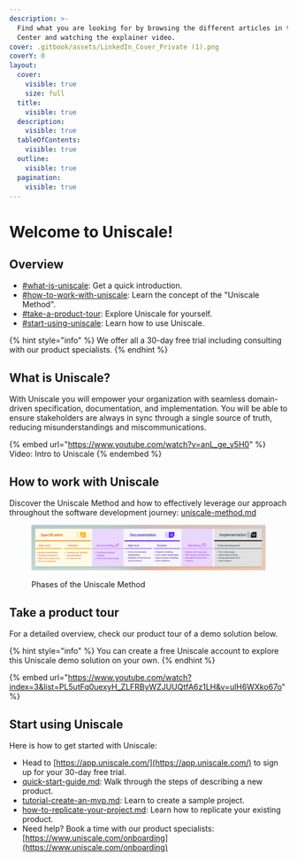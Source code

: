 ```yaml
---
description: >-
  Find what you are looking for by browsing the different articles in the Help
  Center and watching the explainer video.
cover: .gitbook/assets/LinkedIn_Cover_Private (1).png
coverY: 0
layout:
  cover:
    visible: true
    size: full
  title:
    visible: true
  description:
    visible: true
  tableOfContents:
    visible: true
  outline:
    visible: true
  pagination:
    visible: true
---
```


# Welcome to Uniscale!

## **Overview**

* [#what-is-uniscale](./#what-is-uniscale "mention"): Get a quick introduction.
* [#how-to-work-with-uniscale](./#how-to-work-with-uniscale "mention"): Learn the concept of the "Uniscale Method".
* [#take-a-product-tour](./#take-a-product-tour "mention"): Explore Uniscale for yourself.
* [#start-using-uniscale](./#start-using-uniscale "mention"): Learn how to use Uniscale.

{% hint style="info" %}
We offer all a 30-day free trial including consulting with our product specialists.&#x20;
{% endhint %}



## **What is Uniscale?**

With Uniscale you will empower your organization with seamless domain-driven specification, documentation, and implementation. You will be able to ensure stakeholders are always in sync through a single source of truth, reducing misunderstandings and miscommunications.&#x20;

{% embed url="https://www.youtube.com/watch?v=anL_ge_y5H0" %}
Video: Intro to Uniscale
{% endembed %}



## How to work with Uniscale

Discover the Uniscale Method and how to effectively leverage our approach throughout the software development journey: [uniscale-method.md](getting-started/uniscale-method.md "mention")

<figure><img src=".gitbook/assets/image (1).png" alt=""><figcaption><p>Phases of the Uniscale Method</p></figcaption></figure>



## Take a product tour

For a detailed overview, check our product tour of a demo solution below.

{% hint style="info" %}
You can create a free Uniscale account to explore this Uniscale demo solution on your own.
{% endhint %}

{% embed url="https://www.youtube.com/watch?index=3&list=PL5utFq0uexyH_ZLFRByWZJUUQtfA6z1LH&v=ulH6WXko67o" %}



## Start using Uniscale

Here is how to get started with Uniscale:

* Head to [https://app.uniscale.com/](https://app.uniscale.com/) to sign up for your 30-day free trial.
* [quick-start-guide.md](getting-started/quick-start-guide.md "mention"): Walk through the steps of describing a new product.
* [tutorial-create-an-mvp.md](getting-started/tutorial-create-an-mvp.md "mention"): Learn to create a sample project.
* [how-to-replicate-your-project.md](getting-started/how-to-replicate-your-project.md "mention"): Learn how to replicate your existing product.
* Need help? Book a time with our product specialists: [https://www.uniscale.com/onboarding](https://www.uniscale.com/onboarding)



